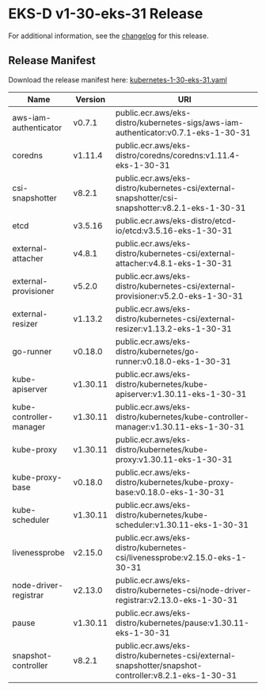 # EKS-D v1-30-eks-31 Release

For additional information, see the [changelog](CHANGELOG-v1-30-eks-31.md) for this release.

## Release Manifest

Download the release manifest here: [kubernetes-1-30-eks-31.yaml](https://distro.eks.amazonaws.com/kubernetes-1-30/kubernetes-1-30-eks-31.yaml)

| Name | Version | URI |
|------|---------|-----|
| aws-iam-authenticator | v0.7.1 | public.ecr.aws/eks-distro/kubernetes-sigs/aws-iam-authenticator:v0.7.1-eks-1-30-31 |
| coredns | v1.11.4 | public.ecr.aws/eks-distro/coredns/coredns:v1.11.4-eks-1-30-31 |
| csi-snapshotter | v8.2.1 | public.ecr.aws/eks-distro/kubernetes-csi/external-snapshotter/csi-snapshotter:v8.2.1-eks-1-30-31 |
| etcd | v3.5.16 | public.ecr.aws/eks-distro/etcd-io/etcd:v3.5.16-eks-1-30-31 |
| external-attacher | v4.8.1 | public.ecr.aws/eks-distro/kubernetes-csi/external-attacher:v4.8.1-eks-1-30-31 |
| external-provisioner | v5.2.0 | public.ecr.aws/eks-distro/kubernetes-csi/external-provisioner:v5.2.0-eks-1-30-31 |
| external-resizer | v1.13.2 | public.ecr.aws/eks-distro/kubernetes-csi/external-resizer:v1.13.2-eks-1-30-31 |
| go-runner | v0.18.0 | public.ecr.aws/eks-distro/kubernetes/go-runner:v0.18.0-eks-1-30-31 |
| kube-apiserver | v1.30.11 | public.ecr.aws/eks-distro/kubernetes/kube-apiserver:v1.30.11-eks-1-30-31 |
| kube-controller-manager | v1.30.11 | public.ecr.aws/eks-distro/kubernetes/kube-controller-manager:v1.30.11-eks-1-30-31 |
| kube-proxy | v1.30.11 | public.ecr.aws/eks-distro/kubernetes/kube-proxy:v1.30.11-eks-1-30-31 |
| kube-proxy-base | v0.18.0 | public.ecr.aws/eks-distro/kubernetes/kube-proxy-base:v0.18.0-eks-1-30-31 |
| kube-scheduler | v1.30.11 | public.ecr.aws/eks-distro/kubernetes/kube-scheduler:v1.30.11-eks-1-30-31 |
| livenessprobe | v2.15.0 | public.ecr.aws/eks-distro/kubernetes-csi/livenessprobe:v2.15.0-eks-1-30-31 |
| node-driver-registrar | v2.13.0 | public.ecr.aws/eks-distro/kubernetes-csi/node-driver-registrar:v2.13.0-eks-1-30-31 |
| pause | v1.30.11 | public.ecr.aws/eks-distro/kubernetes/pause:v1.30.11-eks-1-30-31 |
| snapshot-controller | v8.2.1 | public.ecr.aws/eks-distro/kubernetes-csi/external-snapshotter/snapshot-controller:v8.2.1-eks-1-30-31 |

